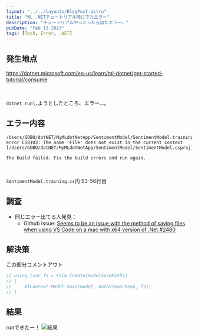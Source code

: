 ```yaml
---
layout: "../../layouts/BlogPost.astro"
title: "ML .NETチュートリアル時にでたエラー"
description: "チュートリアルやっとったら出たエラー。"
pubDate: "Feb 13 2023"
tags: [Tech, Error, .NET]
---
```


## 発生地点

https://dotnet.microsoft.com/en-us/learn/ml-dotnet/get-started-tutorial/consume

<br>

`dotnet run`しようとしたところ、エラー…。

## エラー内容

``` shell
/Users/GOBO/dotNET/MyMLdotNetApp/SentimentModel/SentimentModel.training.cs(62,29): error CS0103: The name 'File' does not exist in the current context [/Users/GOBO/dotNET/MyMLdotNetApp/SentimentModel/SentimentModel.csproj]

The build failed. Fix the build errors and run again.
```

<br>

`SentimentModel.training.cs`内 53-56行目


## 調査

- 同じエラー出てる人発見：
  - Github issue: [Seems to be an issue with the method of saving files when using VS Code on a mac with x64 version of .Net #2480](https://github.com/dotnet/machinelearning-modelbuilder/issues/2480)


## 解決策

この部分コメントアウト

``` c
// using (var fs = File.Create(modelSavePath))
// {
//     mlContext.Model.Save(model, dataViewSchema, fs);
// }
```

## 結果

runできたー！
![結果](/assets/ML3.png)
